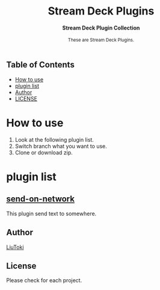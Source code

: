 <h1 align="center">Stream Deck Plugins</h1>

<div align="center">
    <strong>Stream Deck Plugin Collection</strong>
</div>

<br/>

<div align="center">
    <sub>
        These are Stream Deck Plugins.
    </sub>
</div>

<br/>

## Table of Contents
- [How to use](#how-to-use)
- [plugin list](#plugin-list)
- [Author](#author)
- [LICENSE](#license)

# How to use
1. Look at the following plugin list.
1. Switch branch what you want to use.
1. Clone or download zip.

# plugin list
## [send-on-network](https://github.com/LiuToki/gas-libs/tree/send-on-network)
This plugin send text to somewhere.

## Author
[LiuToki](https://github.com/LiuToki)

## License
Please check for each project.
